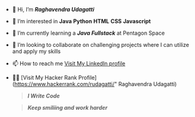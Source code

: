 - 👋 Hi, I’m ***_Raghavendra Udagatti_***
- 👀 I’m interested in **Java** **Python** **HTML** **CSS** **Javascript**
- 🌱 I’m currently learning a ***Java Fullstack*** at Pentagon Space
- 💞️ I’m looking to collaborate on challenging projects where I can utilize and apply my skills
- 📫 How to reach me [Visit My LinkedIn profile](https://www.linkedin.com/in/raghavendra-udagatti-3b3894215/ "Raghavendra Udagatti")
- 👩‍💻 [Visit My Hacker Rank Profile](https://www.hackerrank.com/rudagatti/" Raghavendra Udagatti)
      
     >***_I Write Code_***

     >***_Keep smiliing and work harder_***

<!---
raghavendraU/raghavendra Udagatti is a ✨ special ✨ repository because its `README.md` (this file) appears on your GitHub profile.
You can click the Preview link to take a look at your changes.
--->
